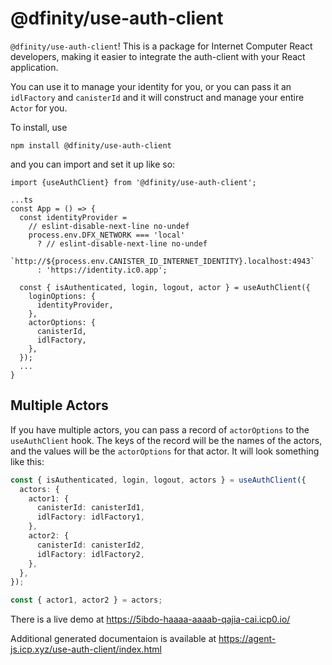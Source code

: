# @dfinity/use-auth-client

`@dfinity/use-auth-client`! This is a package for Internet Computer React developers, making it easier to integrate the auth-client with your React application. 

You can use it to manage your identity for you, or you can pass it an `idlFactory` and `canisterId` and it will construct and manage your entire `Actor` for you. 

To install, use 
```
npm install @dfinity/use-auth-client
```

and you can import and set it up like so:

```
import {useAuthClient} from '@dfinity/use-auth-client';

...ts
const App = () => {
  const identityProvider =
    // eslint-disable-next-line no-undef
    process.env.DFX_NETWORK === 'local'
      ? // eslint-disable-next-line no-undef
        `http://${process.env.CANISTER_ID_INTERNET_IDENTITY}.localhost:4943`
      : 'https://identity.ic0.app';

  const { isAuthenticated, login, logout, actor } = useAuthClient({
    loginOptions: {
      identityProvider,
    },
    actorOptions: {
      canisterId,
      idlFactory,
    },
  });
  ...
}
```

## Multiple Actors

If you have multiple actors, you can pass a record of `actorOptions` to the `useAuthClient` hook. The keys of the record will be the names of the actors, and the values will be the `actorOptions` for that actor. It will look something like this: 

```ts
const { isAuthenticated, login, logout, actors } = useAuthClient({
  actors: {
    actor1: {
      canisterId: canisterId1,
      idlFactory: idlFactory1,
    },
    actor2: {
      canisterId: canisterId2,
      idlFactory: idlFactory2,
    },
  },
});

const { actor1, actor2 } = actors;

```

There is a live demo at https://5ibdo-haaaa-aaaab-qajia-cai.icp0.io/ 

Additional generated documentaion is available at https://agent-js.icp.xyz/use-auth-client/index.html
